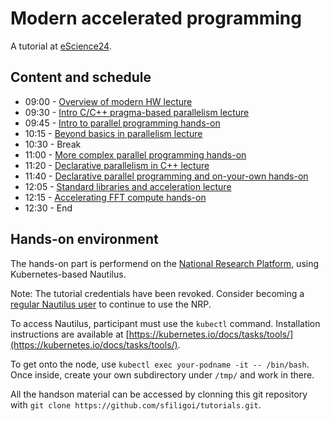 # Modern accelerated programming
A tutorial at [eScience24](http://www.escience-conference.org/2024/tutorials).

## Content and schedule

- 09:00 - [Overview of modern HW lecture](lectures/escience24_acc_lecture_1_modern_hw.pdf)
- 09:30 - [Intro C/C++ pragma-based parallelism lecture](lectures/escience24_acc_lecture_2_intro_mp.pdf)
- 09:45 - [Intro to parallel programming hands-on](handson/session_1/README.md)
- 10:15 - [Beyond basics in parallelism lecture](lectures/escience24_acc_lecture_3_beyond_basics.pdf)
- 10:30 - Break
- 11:00 - [More complex parallel programming hands-on](handson/session_2/README.md)
- 11:20 - [Declarative parallelism in C++ lecture](lectures/escience24_acc_lecture_4_decl.pdf)
- 11:40 - [Declarative parallel programming and on-your-own hands-on](handson/session_3/README.md)
- 12:05 - [Standard libraries and acceleration lecture](lectures/escience24_acc_lecture_5_stdlib.pdf)
- 12:15 - [Accelerating FFT compute hands-on](handson/session_4/README.md)
- 12:30 - End

## Hands-on environment

The hands-on part is performend on the [National Research Platform](https://nationalresearchplatform.org),
using Kubernetes-based Nautilus.

Note: The tutorial credentials have been revoked. Consider becoming a [regular Nautilus user](https://docs.nationalresearchplatform.org) to continue to use the NRP.

To access Nautilus, participant must use the `kubectl` command.
Installation instructions are available at [https://kubernetes.io/docs/tasks/tools/](https://kubernetes.io/docs/tasks/tools/).

To get onto the node, use `kubectl exec your-podname -it -- /bin/bash`. Once inside, create your own subdirectory under `/tmp/` and work in there.

All the handson material can be accessed by clonning this git repository with `git clone https://github.com/sfiligoi/tutorials.git`.

